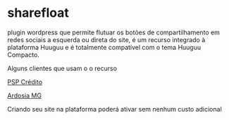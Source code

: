 # sharefloat
plugin wordpress que permite flutuar os botões de compartilhamento em redes sociais a esquerda ou direta do site, é um recurso integrado à plataforma Huuguu e é totalmente compatível com o tema Huuguu Compacto.

Alguns clientes que usam o o recurso

<a href="https://pspcredito.com.br">PSP Crédito</a>

<a href="https://ardosiamg.com.br">Ardosia MG</a>

Criando seu site na plataforma poderá ativar sem nenhum custo adicional
